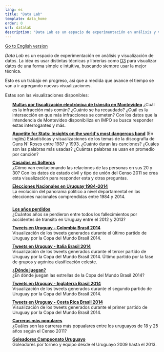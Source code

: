 ```yaml
---
lang: es
title: "Data Lab"
template: data_home
order: 0
url: datalab
description: "Data Lab es un espacio de experimentación en análisis y visualización de datos"
---
```


[Go to English version](index_en.html)

*Data Lab* es un espacio de experimentación en análisis y visualización de datos. La idea es usar distintas técnicas y librerias
como [D3](http://d3js.org) para visualizar datos de una forma simple e intuitiva, buscando siempre usar la mejor técnica.

Esto es un trabajo en progreso, así que a medida que avance el tiempo se van a ir agregando nuevas visualizaciones.

Estas son las visualizaciones disponibles:

<div class="row" markdown="1">
<div class="col-md-1"></div>
<div class="col-md-9" markdown="1">

* [Multas por fiscalización electrónica de tránsito en Montevideo](multas_cgm.html)
¿Cuál es la infracción más común? ¿Cuánto se ha recaudado? ¿Cuál es la intersección en que más infracciones se cometen? Con los datos que la Intendencia de Montevideo disponibiliza en IMPO se busca responder estas interrogantes y más.
* [Appetite for Stats: Insights on the world's most dangerous band](gnr.html) \(En inglés\)
Estadísticas y visualizaciones de los temas de la discografía de Guns N' Roses entre 1987 y 1993. ¿Cuánto duran las canciones? ¿Cuáles son las palabras más usadas? ¿Cuántas palabras se usan en promedio por canción?
* [Casados vs Solteros](unions.html)  
¿Cómo van evolucionando las relaciones de las personas en sus 20 y 30? Con los datos de estado civil y tipo de unión del Censo 2011 se crea esta visualización para responder esta y otras preguntas.
* [Elecciones Nacionales en Uruguay 1984-2014](national_elections.html)  
La evolución del panorama político a nivel departamental en las elecciones nacionales comprendidas entre 1984 y 2014.
<!--* [Elecciones Departamentales uruguay 1966-2010](departamental_elections.html) Reparto de los gobiernos departamentales entre 1966 y 2010. -->
* [Los años perdidos](lost_years.html)  
¿Cuántos años se perdieron entre todos los fallecimientos por accidentes de transito en Uruguay entre el 2012 y 2013?
* [Tweets en Uruguay - Colombia Brasil 2014](uruguay_colombia.html)  
Visualización de los tweets generados durante el último partido de Uruguay por la Copa del Mundo Brasil 2014.
* [Tweets en Uruguay - Italia Brasil 2014](uruguay_italy.html)  
Visualización de los tweets generados durante el tercer partido de Uruguay por la Copa del Mundo Brasil 2014. Último partido por la fase de grupos y agónica clasificación celeste.
* [¿Dónde juegan?](wc2014_players.html)  
¿En dónde juegan las estrellas de la Copa del Mundo Brasil 2014?
* [Tweets en Uruguay - Inglaterra Brasil 2014](uruguay_england.html)  
Visualización de los tweets generados durante el segundo partido de Uruguay por la Copa del Mundo Brasil 2014.
* [Tweets en Uruguay - Costa Rica Brasil 2014](uruguay_costarica.html)  
Visualización de los tweets generados durante el primer partido de Uruguay por la Copa del Mundo Brasil 2014.
* [Carreras más populares](careers.html)  
¿Cuáles son las carreras más popualares entre los uruguayos de 18 y 25 años según el Censo 2011?
* [Goleadores Campeonato Uruguayo](uy_top_scorers.html)  
Goleadores por torneo y equipo desde el Uruguayo 2009 hasta el 2013.


</div>
<div class="col-md-1"></div>
</div>

<a href="//plus.google.com/u/0/112455652268886475364?prsrc=3" rel="author"></a>

<style>
    ul {
        list-style: none;  
    }
    li {
        padding-bottom: 10px;
    }
    li  a {
        font-weight: bold;
    }
</style>

